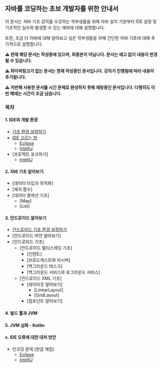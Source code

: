 ## 자바를 코딩하는 초보 개발자를 위한 안내서
이 문서는 자바 기초 강의를 수강하는 학부생들을 위해 자바 설치 기본부터 IDE 설정 및 기초적인 실수와 발생할 수 있는 예외에 대해 설명합니다.

또한, 조금 더 자바에 대해 알아보고 싶은 학부생들을 위해 간단한 자바 기초에 대해 추가적으로 설명합니다.

**⚠️ 현재 해당 문서는 작성중에 있으며, 최종본이 아닙니다. 문서는 예고 없이 내용이 변경될 수 있습니다.**


**⚠️ 하이퍼링크가 없는 문서는 현재 작성중인 문서입니다. 강의가 진행됨에 따라 내용이 추가됩니다.**

**⚠️ 저번해 사용한 문서를 시간 문제로 완성하지 못해 재탕중인 문서입니다. 다행히도 이번 해에는 시간이 조금 남습니다.**

### 목차

#### 1. IDE와 개발 환경
- [기초 환경 설정하기](parts/01_setting_java/README.md)
- [IDE 고르는 법](parts/02_about_ide/README.md)
  - [Eclipse](https://github.com/java-lesson-cbnu-2023/quickstart/tree/main/parts/02_about_ide#eclipse-%EC%84%A0%ED%83%9D%ED%95%98%EA%B8%B0)
  - [IntelliJ](https://github.com/java-lesson-cbnu-2023/quickstart/tree/main/parts/02_about_ide#intellij-%EC%84%A0%ED%83%9D%ED%95%98%EA%B8%B0)
- [프로젝트 포크하기]
  - [IntelliJ](parts/04_how_to_fork/intellij/README.md)

#### 2. 자바 기초 알아보기
- [데이터 타입과 최적화]
- [재귀 함수]
- [데이터 콜렉션 기초]
  - [Map]
  - [List]

#### 3. 안드로이드 알아보기
- [안드로이드 기초 환경 설정하기](parts/03_setting_android_studio/README.md)
- [안드로이드 버전 알아보기]
- [안드로이드 기초]
  - [안드로이드 멀티스레딩 기초]
    - [인텐트]
    - [브로드캐스트와 리시버]
    - [백그라운드 태스크]
    - [백그라운드 서비스와 포그라운드 서비스]
  - [안드로이드 XML 기초]
    - [레이아웃 알아보기]
      - [LinearLayout]
      - [GridLayout]
    - [컴포넌트 알아보기]
      

#### 4. 빌드 툴과 JVM

#### 5. JVM 심화 - Kotlin

#### x. IDE 오류에 대한 대처 방안
- 인코딩 문제 (한글 깨짐)
  - [Eclipse](parts/extra_how_to_fix_encoding/eclipse/README.md)
  - [IntelliJ](parts/extra_how_to_fix_encoding/intellij/README.md)
